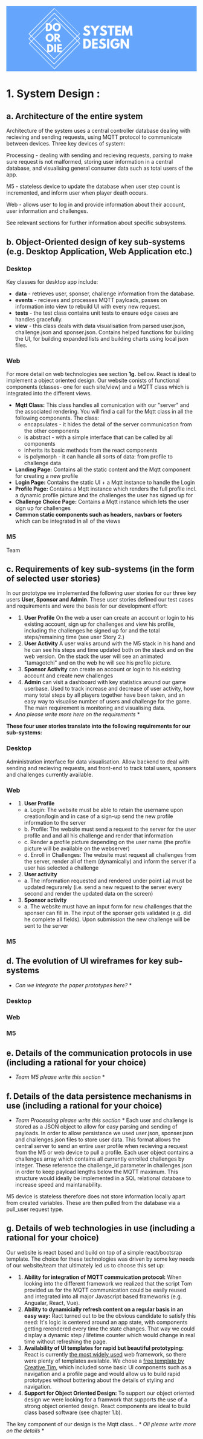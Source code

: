 ![Do Or Die System Design](/Portfolio/Images/systemDesignLogo.png)

# 1. System Design :
## a. Architecture of the entire system
Architecture of the system uses a central controller database dealing with recieving and sending requests, using MQTT protocol to communicate between devices. Three key devices of system:

Processing - dealing with sending and recieving requests, parsing to make sure request is not malformed, storing user information in a central database, and visualising general consumer data such as total users of the app.

M5 - stateless device to update the database when user step count is incremented, and inform user when player death occurs.

Web - allows user to log in and provide information about their account, user information and challenges.

See relevant sections for further information about specific subsystems. 

## b. Object-Oriented design of key sub-systems (e.g. Desktop Application, Web Application etc.)
### Desktop
Key classes for desktop app include:

* **data** - retrieves user, sponser, challenge information from the database. 
* **events** - recieves and processes MQTT payloads, passes on information into view to rebuild UI with every new request.
* **tests** - the test class contains unit tests to ensure edge cases are handles gracefully.
* **view** - this class deals with data visualisation from parsed user.json, challenge.json and sponser.json. Contains helped functions for building the UI, for building expanded lists and building charts using local json files. 

### Web
For more detail on web technologies see section **1g.** bellow.
React is ideal to implement a object oriented design. Our website conists of functional components (classes- one for each site/view) and a MQTT class which is integrated into the different views.
* **Mqtt Class:** This class handles all comunication with our "server" and the associated rendering. You will find a call for the Mqtt class in all the following components. The class:
  * encapsulates - it hides the detail of the server communication from the other components
  * is abstract - with a simple interface that can be called by all components
  * inherits its basic methods from the react components
  * is polymorph - it can handle all sorts of data: from profile to challenge data  
* **Landing Page:** Contains all the static content and the Mqtt component for creating a new profile
* **Login Page:** Contains the static UI + a Mqtt instance to handle the Login
* **Profile Page:** Contains a Mqtt instance which renders the full profile incl. a dynamic profile picture and  the challenges the user has signed up for
* **Challenge Choice Page:** Contains a Mqtt instance which lets the user sign up for challenges
* **Common static components such as headers, navbars or footers** which can be integrated in all of the views


### M5
Team

## c. Requirements of key sub-systems (in the form of selected user stories)
In our prototype we implemented the following user stories for our three key users **User, Sponsor and Admin**. These user stories defined our test cases and requirements and were the basis for our development effort:
* 1. **User Profile** On the web a user can create an account or login to his existing account, sign up for challenges and view his profile, including the challenges he signed up for and the total steps/remaining time (see user Story 2.)
* 2. **User Activity** A user walks around with the M5 stack in his hand and he can see his steps and time updated both on the stack and on the web version. On the stack the user will see an animated "tamagotchi" and on the web he will see his profile picture.
* 3. **Sponsor Activity** can create an account or login to his existing account and create new challenges
* 4. **Admin** can visit a dashboard with key statistics around our game userbase. Used to track increase and decrease of user activity, how many total steps by all players together have been taken, and an easy way to visualise number of users and challenge for the game. The main requirement is monitoring and visualising data.
* *Ana please write more here on the requirements* *

**These four user stories translate into the following requirements for our sub-systems:**
### Desktop
Administration interface for data visualisation. Allow backend to deal with sending and recieving requests, and front-end to track total users, sponsers and challenges currently available.

### Web
* 1. **User Profile**
  * a. Login: The website must be able to retain the username upon creation/login and in case of a sign-up send the new profile information to the server 
  * b. Profile: The website must send a request to the server for the user profile and and all his challenge and render that information
  * c. Render a profile picture depending on the user name (the profile picture will be available on the webserver)
  * d. Enroll in Challenges: The website must request all challenges from the server, render all of them (dynamically) and inform the server if a user has selected a challenge
* 2. **User activity**
  * a. The information requested and rendered under point i.a) must be updated regurarely (i.e. send a new request to the server every second and render the updated data on the screen)
* 3. **Sponsor activity**
  * a. The website must have an input form for new challenges that the sponser can fill in. The input of the sponser gets validated (e.g. did he complete all fields). Upon submission the new challenge will be sent to the server
### M5
## d. The evolution of UI wireframes for key sub-systems
* *Can we integrate the paper prototypes here?* *
### Desktop
### Web

### M5
## e. Details of the communication protocols in use (including a rational for your choice)
* *Team M5 please write this section* *
## f. Details of the data persistence mechanisms in use (including a rational for your choice)
* *Team Processing please write this section* *
Each user and challenge is stored as a JSON object to allow for easy parsing and sending of payloads. In order to allow persistance we used user.json, sponser.json and challenges.json files to store user data. This format allows the central server to send an entire user profile when recieving a request from the M5 or web device to pull a profile. Each user object contains a challenges array which contains all currently enrolled challenges by integer. These reference the challenge_id parameter in challenges.json in order to keep payload lengths below the MQTT maximum. This structure would ideally be implemented in a SQL relational database to increase speed and maintanability. 

M5 device is stateless therefore does not store information locally apart from created variables. These are then pulled from the database via a pull_user request type. 

## g. Details of web technologies in use (including a rational for your choice)
Our website is react based and build on top of a simple react/bootsrap template.
The choice for these technologies was driven by some key needs of our website/team that ultimately led us to choose this set up:
* 1. **Ability for integration of MQTT commuication protocol:** When looking into the different framework we realized that the script Tom provided us for the MQTT communication could be easily reused and integrated into all major Javascript based frameworks (e.g. Angualar, React, Vue).
* 2. **Ability to dynamicially refresh content on a regular basis in an easy way:** Ract turned out to be the obvious candidate to satisfy this need: It's logic is centered around an app state, with components getting rerendered every time the state changes. That way we could display a dynamic step / lifetime counter which would change in real time without refreshing the page.
* 3. **Availability of UI templates for rapid but beautiful prototyping:** React is currently [the most widely used](https://hotframeworks.com/) web framework, so there were plenty of templates available. We chose a [free template by Creative Tim](https://demos.creative-tim.com/now-ui-kit/index.html), which included some basic UI components such as a navigation and a profile page and would allow us to build rapid prototypes without bottering about the details of styling and navigation.
* 4. **Support for Object Oriented Design:** To support our object oriented design we were looking for a framwork that supports the use of a strong object oriented design. React components are ideal to build class based software (see chapter 1.b).

The key component of our design is the Mqtt class... * *Oli please write more on the details* *
